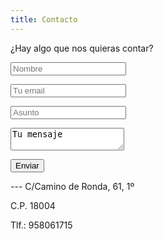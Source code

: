 ```yaml
---
title: Contacto
---
```


¿Hay algo que nos quieras contar? 
                                                                
                                                                   
<form>                                                           
<p><input type="text" placeholder="Nombre"></p>                    
<p><input type="text" placeholder="Tu email"></p>                                     
<p><input type="text" placeholder="Asunto"></p>                     
<p><textarea>Tu mensaje</textarea></p>
<p><input type="submit" value="Enviar"></p>
</form>
---
C/Camino de Ronda, 61, 1º 

C.P. 18004

Tlf.: 958061715 


